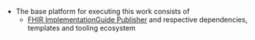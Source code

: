* The base platform for executing this work consists of 
  - [FHIR ImplementationGuide Publisher](https://github.com/HL7/fhir-ig-publisher) and respective dependencies, templates and tooling ecosystem

  